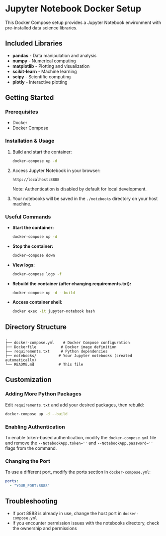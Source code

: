 # Jupyter Notebook Docker Setup

This Docker Compose setup provides a Jupyter Notebook environment with pre-installed data science libraries.

## Included Libraries

- **pandas** - Data manipulation and analysis
- **numpy** - Numerical computing
- **matplotlib** - Plotting and visualization
- **scikit-learn** - Machine learning
- **scipy** - Scientific computing
- **plotly** - Interactive plotting

## Getting Started

### Prerequisites

- Docker
- Docker Compose

### Installation & Usage

1. Build and start the container:
   ```bash
   docker-compose up -d
   ```

2. Access Jupyter Notebook in your browser:
   ```
   http://localhost:8888
   ```
   
   Note: Authentication is disabled by default for local development.

3. Your notebooks will be saved in the `./notebooks` directory on your host machine.

### Useful Commands

- **Start the container:**
  ```bash
  docker-compose up -d
  ```

- **Stop the container:**
  ```bash
  docker-compose down
  ```

- **View logs:**
  ```bash
  docker-compose logs -f
  ```

- **Rebuild the container (after changing requirements.txt):**
  ```bash
  docker-compose up -d --build
  ```

- **Access container shell:**
  ```bash
  docker exec -it jupyter-notebook bash
  ```

## Directory Structure

```
.
├── docker-compose.yml    # Docker Compose configuration
├── Dockerfile           # Docker image definition
├── requirements.txt     # Python dependencies
├── notebooks/          # Your Jupyter notebooks (created automatically)
└── README.md           # This file
```

## Customization

### Adding More Python Packages

Edit `requirements.txt` and add your desired packages, then rebuild:

```bash
docker-compose up -d --build
```

### Enabling Authentication

To enable token-based authentication, modify the `docker-compose.yml` file and remove the `--NotebookApp.token=''` and `--NotebookApp.password=''` flags from the command.

### Changing the Port

To use a different port, modify the ports section in `docker-compose.yml`:

```yaml
ports:
  - "YOUR_PORT:8888"
```

## Troubleshooting

- If port 8888 is already in use, change the host port in `docker-compose.yml`
- If you encounter permission issues with the notebooks directory, check the ownership and permissions


